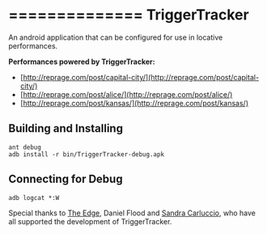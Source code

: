 ==============
TriggerTracker
==============

An android application that can be configured for use in locative performances.

**Performances powered by TriggerTracker:**

* [http://reprage.com/post/capital-city/](http://reprage.com/post/capital-city/)
* [http://reprage.com/post/alice/](http://reprage.com/post/alice/)
* [http://reprage.com/post/kansas/](http://reprage.com/post/kansas/)

## Building and Installing

	ant debug
	adb install -r bin/TriggerTracker-debug.apk

## Connecting for Debug

	adb logcat *:W

Special thanks to [The Edge](http://edgeqld.org.au/), Daniel Flood and [Sandra Carluccio](http://sandracarluccio.net/), who have all supported the development of TriggerTracker.
